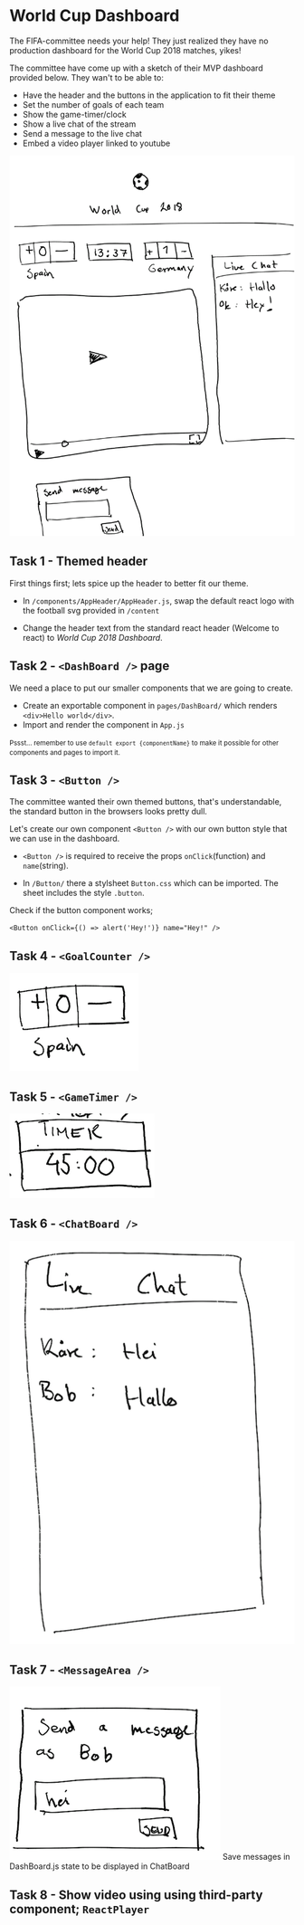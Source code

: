 # World Cup Dashboard

The FIFA-committee needs your help! They just realized they have no production dashboard for the World Cup 2018 matches, yikes!

The committee have come up with a sketch of their MVP dashboard provided below. They wan't to be able to:
* Have the header and the buttons in the application to fit their theme
* Set the number of goals of each team
* Show the game-timer/clock
* Show a live chat of the stream
* Send a message to the live chat
* Embed a video player linked to youtube

![Dashboard sketch](src/content/dashboard_sketch.png?raw=true "Dashboard sketch")

## Task 1 - Themed header

First things first; lets spice up the header to better fit our theme.

* In `/components/AppHeader/AppHeader.js`, swap the default react logo with the football svg provided in `/content`

* Change the header text from the standard react header (Welcome to react) to _World Cup 2018 Dashboard_.

## Task 2 - ``<DashBoard />`` page
We need a place to put our smaller components that we are going to create. 

* Create an exportable component in `pages/DashBoard/` which renders ``<div>Hello world</div>``.
* Import and render the component in `App.js`

<small>Pssst... remember to use `default export {componentName}` to make it possible for other components and pages to import it.</small>

## Task 3 - ```<Button />```
The committee wanted their own themed buttons, that's understandable, the standard button in the browsers looks pretty dull. 

Let's create our own component ```<Button />``` with our own button style that we can use in the dashboard.


* ```<Button />``` is required to receive the props ```onClick```(function) and ```name```(string).

* In `/Button/` there a stylsheet `Button.css` which can be imported. The sheet includes the style `.button`.

Check if the button component works;
```
<Button onClick={() => alert('Hey!')} name="Hey!" />
```

## Task 4 - ``<GoalCounter />``

![Goal counter](src/content/goal_counter.png?raw=true "Goal counter") 

## Task 5 - ``<GameTimer />``
![Game timer](src/content/game_timer.png?raw=true "Game timer") 

## Task 6 - ``<ChatBoard />``
![Chat board](src/content/chat_board.png?raw=true "Chat board") 

## Task 7 - ``<MessageArea />``
![Message area](src/content/message_area.png?raw=true "Message area") 
Save messages in DashBoard.js state to be displayed in ChatBoard

## Task 8 - Show video using using third-party component; ``ReactPlayer``